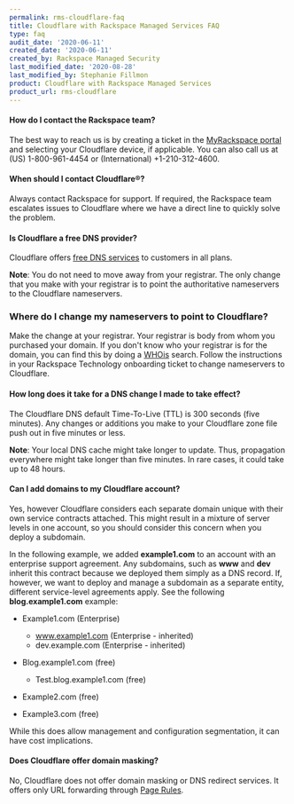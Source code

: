 ```yaml
---
permalink: rms-cloudflare-faq
title: Cloudflare with Rackspace Managed Services FAQ
type: faq
audit_date: '2020-06-11'
created_date: '2020-06-11'
created_by: Rackspace Managed Security
last_modified_date: '2020-08-28'
last_modified_by: Stephanie Fillmon
product: Cloudflare with Rackspace Managed Services
product_url: rms-cloudflare
---
```


#### How do I contact the Rackspace team?

The best way to reach us is by creating a ticket in the
[MyRackspace portal](https://login.rackspace.com/) and selecting your
Cloudflare
device, if applicable. You can also call us at (US) 1-800-961-4454 or
(International) +1-210-312-4600.

#### When should I contact Cloudflare&reg;?

Always contact Rackspace for support. If required, the Rackspace
team escalates issues to Cloudflare where we have a direct
line to quickly solve the problem.

#### Is Cloudflare a free DNS provider?

Cloudflare offers [free DNS services](https://www.cloudflare.com/dns) to
customers in all plans.

**Note**: You do not need to move away from your registrar. The only change
that you make with your registrar is to point the authoritative nameservers
to the Cloudflare nameservers.


### Where do I change my nameservers to point to Cloudflare?

Make the change at your registrar. Your registrar is body from whom you
purchased your domain. If you don't know who your registrar is for the
domain, you can find this by doing a [WHOis](https://www.whois.net/)
search. Follow the instructions
in your Rackspace Technology onboarding ticket to change nameservers to
Cloudflare.

#### How long does it take for a DNS change I made to take effect?

The Cloudflare DNS default Time-To-Live (TTL) is 300 seconds (five minutes). Any
changes or additions you make to your Cloudflare zone file push out in five
minutes or less.

**Note**: Your local DNS cache might take longer to update. Thus,
propagation everywhere might take longer than five minutes. In rare cases,
it could take up to 48 hours.


#### Can I add domains to my Cloudflare account?

Yes, however Cloudflare considers each separate domain unique
with their own service contracts attached. This might result in a mixture of
server levels in one account, so you should consider this concern when you
deploy a subdomain.  

In the following example, we added **example1.com** to an
account with an enterprise support agreement. Any subdomains, such as **www**
and **dev** inherit this contract because we deployed them simply as a DNS
record. If, however, we want to deploy and manage a subdomain as a
separate entity, different service-level agreements apply. See the
following **blog.example1.com** example:

- Example1.com (Enterprise)

  - www.example1.com (Enterprise - inherited)
  - dev.example.com (Enterprise - inherited)

- Blog.example1.com (free)

  - Test.blog.example1.com (free)

- Example2.com (free)
- Example3.com (free)

While this does allow management and configuration segmentation, it can have
cost implications.  

#### Does Cloudflare offer domain masking?

No, Cloudflare does not offer domain masking or DNS redirect services. It offers only
URL forwarding through [Page Rules](https://blog.cloudflare.com/introducing-pagerules-url-forwarding).
